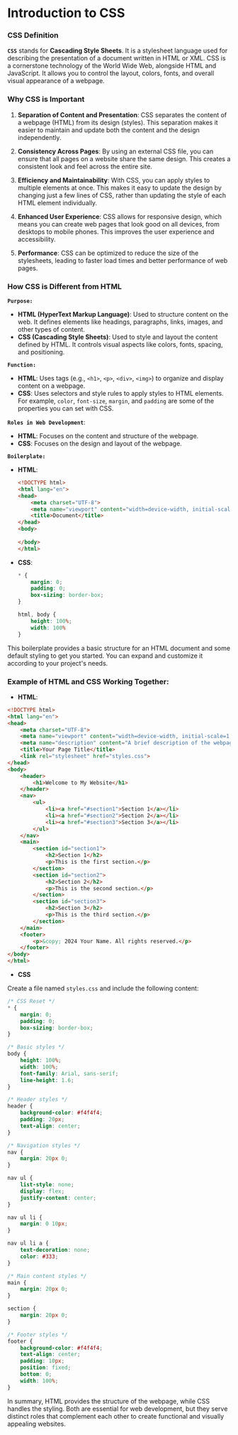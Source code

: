 # Introduction to CSS

### CSS Definition

**`CSS`** stands for **Cascading Style Sheets**. It is a stylesheet language used for describing the presentation of a document written in HTML or XML. CSS is a cornerstone technology of the World Wide Web, alongside HTML and JavaScript. It allows you to control the layout, colors, fonts, and overall visual appearance of a webpage.

### Why CSS is Important

1. **Separation of Content and Presentation**: CSS separates the content of a webpage (HTML) from its design (styles). This separation makes it easier to maintain and update both the content and the design independently.

2. **Consistency Across Pages**: By using an external CSS file, you can ensure that all pages on a website share the same design. This creates a consistent look and feel across the entire site.

3. **Efficiency and Maintainability**: With CSS, you can apply styles to multiple elements at once. This makes it easy to update the design by changing just a few lines of CSS, rather than updating the style of each HTML element individually.

4. **Enhanced User Experience**: CSS allows for responsive design, which means you can create web pages that look good on all devices, from desktops to mobile phones. This improves the user experience and accessibility.

5. **Performance**: CSS can be optimized to reduce the size of the stylesheets, leading to faster load times and better performance of web pages.

### How CSS is Different from HTML

**`Purpose:`**

  - **HTML (HyperText Markup Language)**: Used to structure content on the web. It defines elements like headings, paragraphs, links, images, and other types of content.
  - **CSS (Cascading Style Sheets)**: Used to style and layout the content defined by HTML. It controls visual aspects like colors, fonts, spacing, and positioning.

**`Function:`**

  - **HTML**: Uses tags (e.g., `<h1>`, `<p>`, `<div>`, `<img>`) to organize and display content on a webpage.
  - **CSS**: Uses selectors and style rules to apply styles to HTML elements. For example, `color`, `font-size`, `margin`, and `padding` are some of the properties you can set with CSS.

**`Roles in Web Development`**:

  - **HTML**: Focuses on the content and structure of the webpage.
  - **CSS**: Focuses on the design and layout of the webpage.

**`Boilerplate:`**

  - **HTML**:
    ```html
    <!DOCTYPE html>
    <html lang="en">
    <head>
        <meta charset="UTF-8">
        <meta name="viewport" content="width=device-width, initial-scale=1.0">
        <title>Document</title>
    </head>
    <body>
        
    </body>
    </html>
    ```

  - **CSS**:
    ```CSS
    * {
        margin: 0;
        padding: 0;
        box-sizing: border-box;
    }

    html, body {
        height: 100%;
        width: 100%
    }
    ```

This boilerplate provides a basic structure for an HTML document and some default styling to get you started. You can expand and customize it according to your project's needs.

### Example of HTML and CSS Working Together:

- **HTML**:

```html
<!DOCTYPE html>
<html lang="en">
<head>
    <meta charset="UTF-8">
    <meta name="viewport" content="width=device-width, initial-scale=1.0">
    <meta name="description" content="A brief description of the webpage for SEO purposes">
    <title>Your Page Title</title>
    <link rel="stylesheet" href="styles.css">
</head>
<body>
    <header>
        <h1>Welcome to My Website</h1>
    </header>
    <nav>
        <ul>
            <li><a href="#section1">Section 1</a></li>
            <li><a href="#section2">Section 2</a></li>
            <li><a href="#section3">Section 3</a></li>
        </ul>
    </nav>
    <main>
        <section id="section1">
            <h2>Section 1</h2>
            <p>This is the first section.</p>
        </section>
        <section id="section2">
            <h2>Section 2</h2>
            <p>This is the second section.</p>
        </section>
        <section id="section3">
            <h2>Section 3</h2>
            <p>This is the third section.</p>
        </section>
    </main>
    <footer>
        <p>&copy; 2024 Your Name. All rights reserved.</p>
    </footer>
</body>
</html>
```

- **CSS**

Create a file named `styles.css` and include the following content:

```css
/* CSS Reset */
* {
    margin: 0;
    padding: 0;
    box-sizing: border-box;
}

/* Basic styles */
body {
    height: 100%;
    width: 100%;
    font-family: Arial, sans-serif;
    line-height: 1.6;
}

/* Header styles */
header {
    background-color: #f4f4f4;
    padding: 20px;
    text-align: center;
}

/* Navigation styles */
nav {
    margin: 20px 0;
}

nav ul {
    list-style: none;
    display: flex;
    justify-content: center;
}

nav ul li {
    margin: 0 10px;
}

nav ul li a {
    text-decoration: none;
    color: #333;
}

/* Main content styles */
main {
    margin: 20px 0;
}

section {
    margin: 20px 0;
}

/* Footer styles */
footer {
    background-color: #f4f4f4;
    text-align: center;
    padding: 10px;
    position: fixed;
    bottom: 0;
    width: 100%;
}
```

In summary, HTML provides the structure of the webpage, while CSS handles the styling. Both are essential for web development, but they serve distinct roles that complement each other to create functional and visually appealing websites.